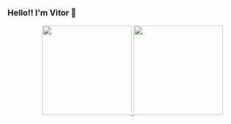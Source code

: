 ### Hello!! I'm Vitor 👋

<div align="center">
  <a href="https://github.com/VituHonda">
  <img height="180em" src="https://github-readme-stats.vercel.app/api?username=VituHonda&show_icons=true&theme=github_dark&include_all_commits=true&count_private=true"/>
  <img height="180em" src="https://github-readme-stats.vercel.app/api/top-langs/?username=VituHonda&layout=compact&langs_count=7&theme=github_dark"/>
</div>


<!--
**VituHonda/VituHonda** is a ✨ _special_ ✨ repository because its `README.md` (this file) appears on your GitHub profile.

Here are some ideas to get you started:

- 🔭 I’m currently working on ...
- 🌱 I’m currently learning ...
- 👯 I’m looking to collaborate on ...
- 🤔 I’m looking for help with ...
- 💬 Ask me about ...
- 📫 How to reach me: ...
- 😄 Pronouns: ...
- ⚡ Fun fact: ...
-->
